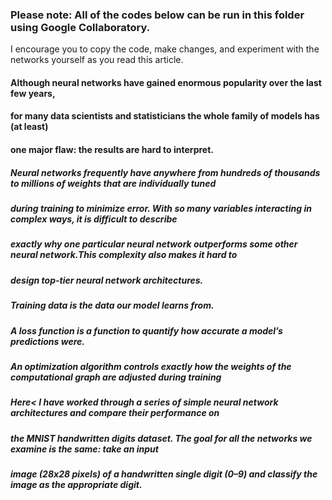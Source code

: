 ### Please note: All of the codes below can be run in this folder using Google Collaboratory.
I encourage you to copy the code, make changes, and experiment with the networks yourself as you read this article.

#### Although neural networks have gained enormous popularity over the last few years,
#### for many data scientists and statisticians the whole family of models has (at least) 
#### one major flaw: the results are hard to interpret. 

##### Neural networks frequently have anywhere from hundreds of thousands to millions of weights that are individually tuned 
##### during training to minimize error. With so many variables interacting in complex ways, it is difficult to describe 
##### exactly why one particular neural network outperforms some other neural network.This complexity also makes it hard to
##### design top-tier neural network architectures.

##### Training data is the data our model learns from.

##### A loss function is a function to quantify how accurate a model’s predictions were.
##### An optimization algorithm controls exactly how the weights of the computational graph are adjusted during training

##### Here< I have worked through a series of simple neural network architectures and compare their performance on 
##### the MNIST handwritten digits dataset. The goal for all the networks we examine is the same: take an input
##### image (28x28 pixels) of a handwritten single digit (0–9) and classify the image as the appropriate digit.
